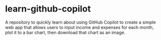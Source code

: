 # learn-github-copilot
A repository to quickly learn about using GitHub Copilot to create a simple web app that allows users to input income and expenses for each month, plot it to a bar chart, then download that chart as an image.
